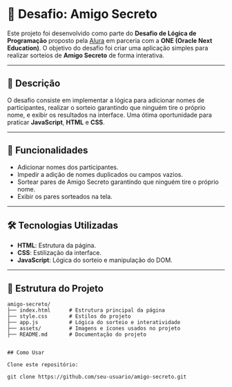 # 🎁 Desafio: Amigo Secreto

Este projeto foi desenvolvido como parte do **Desafio de Lógica de Programação** proposto pela [Alura](https://www.alura.com.br/) em parceria com a **ONE (Oracle Next Education)**. O objetivo do desafio foi criar uma aplicação simples para realizar sorteios de **Amigo Secreto** de forma interativa.

---

## 📜 Descrição

O desafio consiste em implementar a lógica para adicionar nomes de participantes, realizar o sorteio garantindo que ninguém tire o próprio nome, e exibir os resultados na interface. Uma ótima oportunidade para praticar **JavaScript**, **HTML** e **CSS**.

---

## 🚀 Funcionalidades

- Adicionar nomes dos participantes.
- Impedir a adição de nomes duplicados ou campos vazios.
- Sortear pares de Amigo Secreto garantindo que ninguém tire o próprio nome.
- Exibir os pares sorteados na tela.

---

## 🛠️ Tecnologias Utilizadas

- **HTML**: Estrutura da página.
- **CSS**: Estilização da interface.
- **JavaScript**: Lógica do sorteio e manipulação do DOM.

---

## 📂 Estrutura do Projeto

```plaintext
amigo-secreto/
├── index.html      # Estrutura principal da página
├── style.css       # Estilos do projeto
├── app.js          # Lógica do sorteio e interatividade
├── assets/         # Imagens e ícones usados no projeto
├── README.md       # Documentação do projeto


## Como Usar

Clone este repositório:

git clone https://github.com/seu-usuario/amigo-secreto.git